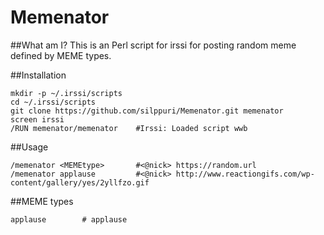 # Memenator
##What am I?
This is an Perl script for irssi for posting random meme defined by MEME types.

##Installation
```shell
mkdir -p ~/.irssi/scripts
cd ~/.irssi/scripts
git clone https://github.com/silppuri/Memenator.git memenator
screen irssi
/RUN memenator/memenator    #Irssi: Loaded script wwb
```

##Usage
```shell
/memenator <MEMEtype>       #<@nick> https://random.url
/memenator applause         #<@nick> http://www.reactiongifs.com/wp-content/gallery/yes/2yllfzo.gif
```

##MEME types
```shell
applause        # applause
```
